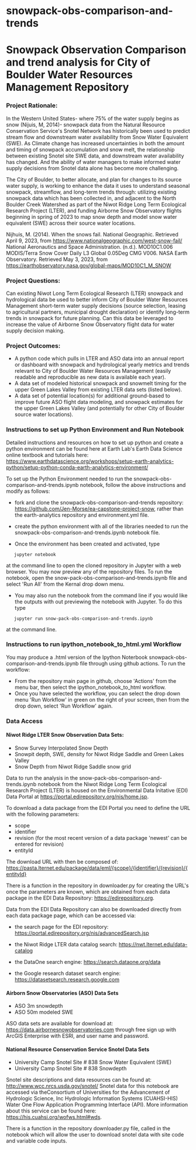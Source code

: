 # snowpack-obs-comparison-and-trends
# Snowpack Observation Comparison and trend analysis for City of Boulder Water Resources Management Repository


### Project Rationale:

In the Western United States- where 75% of the water supply begins as snow (Nijuis, M, 2014)- snowpack data from the Natural Resource Conservation Service's Snotel Network has historically been used to predict stream flow and downstream water availability from Snow Water Equivalent (SWE). As Climate change has increased uncertainties in both the amount and timing of snowpack accumulation and snow melt, the relationship between existing Snotel site SWE data, and downstream water availability has changed. And the ability of water managers to make informed water supply decisions from Snotel data alone has become more challenging.

The City of Boulder, to better allocate, and plan for changes to its source water supply, is working to enhance the data it uses to understand seasonal snowpack, streamflow, and long-term trends through:
utilizing existing snowpack data which has been collected in, and adjacent to the North Boulder Creek Watershed as part of the Niwot Ridge Long Term Ecological Research Project (LTER), and
funding Airborne Snow Observatory flights beginning in spring of 2023 to map snow depth and model snow water equivalent (SWE) across their source water locations. 

Nijhuis, M. (2014). When the snows fail. National Geographic. Retrieved April 9, 2023, from https://www.nationalgeographic.com/west-snow-fail/ National Aeronautics and Space Administration. (n.d.). MOD10C1.006 MODIS/Terra Snow Cover Daily L3 Global 0.05Deg CMG V006. NASA Earth Observatory. Retrieved May 3, 2023, from https://earthobservatory.nasa.gov/global-maps/MOD10C1_M_SNOW

### Project Questions: 

Can existing Niwot Long Term Ecological Research (LTER) snowpack and hydrological data be used to better inform City of Boulder Water Resources Management short-term water supply decisions (source selection, leasing to agricultural partners, municipal drought declaration) or identify long-term trends in snowpack for future planning. Can this data be leveraged to increase the value of Airborne Snow Observatory flight data for water supply decision making.

### Project Outcomes:

- A python code which pulls in LTER and ASO data into an annual report or dashboard with snowpack and hydrological yearly metrics and trends relevant to City of Boulder Water Resources Management (easily readable and reproducible as new data is available each year).
- A data set of modeled historical snowpack and snowmelt timing for the upper Green Lakes Valley from existing LTER data sets (listed below).
- A data set of potential location(s) for additional ground-based to improve future ASO flight data modeling, and snowpack estimates for the upper Green Lakes Valley (and potentially for other City of Boulder source water locations).

### Instructions to set up Python Environment and Run Notebook

Detailed instructions and resources on how to set up python and create a python environment can be found here at Earth Lab's Earth Data Science online textbook and tutorials here:  https://www.earthdatascience.org/workshops/setup-earth-analytics-python/setup-python-conda-earth-analytics-environment/

To set up the Python Environment needed to run the snowpack-obs-comparison-and-trends.ipynb notebook, follow the above instructions and modify as follows:

- fork and clone the snowpack-obs-comparison-and-trends repository: https://github.com/Jen-Morse/ea-capstone-project-snow, rather than the earth-analytics repository and environment.yml file.

- create the python environment with all of the libraries needed to run the snowpack-obs-comparison-and-trends.ipynb notebook file. 

- Once the environment has been created and activated, type
```
   jupyter notebook
```
at the command line to open the cloned repository in Jupyter with a web browser. You may now preview any of the repository files. To run the notebook, open the snow-pack-obs-comparison-and-trends.ipynb file and select 'Run All' from the Kernal drop down menu.

- You may also run the notebook from the command line if you would like the outputs with out previewing the notebook with Jupyter. To do this type
```
   jupyter run snow-pack-obs-comparison-and-trends.ipynb
```
at the command line.

### Instructions to run ipython_notebook_to_html.yml Workflow

You may produce a .html version of the Ipython Noterbook snowpack-obs-comparison-and-trends.ipynb file through using github actions. To run the workflow:
- From the repository main page in github, choose 'Actions' from the menu bar, then select the ipython_notebook_to_html workflow.
- Once you have selected the workflow, you can select the drop down menu 'Run Workflow' in green on the right of your screen, then from the drop down, select 'Run Workflow' again. 

### Data Access


#### Niwot Ridge LTER Snow Observation Data Sets:
- Snow Survey Interpolated Snow Depth
- Snowpit depth, SWE, density for Niwot Ridge Saddle and Green Lakes Valley
- Snow Depth from Niwot Ridge Saddle snow grid

Data to run the analysis in the snow-pack-obs-comparison-and-trends.ipynb notebook from the Niwot Ridge Long Term Ecological Research Project (LTER) is housed on the Environmental Data Initative (EDI) Data Portal at https://portal.edirepository.org/nis/home.jsp.

To download a data package from the EDI Portal you need to define the URL with the following parameters: 

- scope
- identifier
- revision (for the most recent version of a data package 'newest' can be entered for revision)
- entityId

The download URL with then be composed of:
https://pasta.lternet.edu/package/data/eml/{scope}/{identifier}/{revision}/{entityId} 

There is a function in the repository in downloader.py for creating the URL's once the parameters are known, which are obtained from each data package in the EDI Data Repository: https://edirepository.org.

Data from the EDI Data Repository can also be downloaded directly from each data package page, which can be accessed via:

- the search page for the EDI repository: https://portal.edirepository.org/nis/advancedSearch.jsp

- the Niwot Ridge LTER data catalog search: https://nwt.lternet.edu/data-catalog

- the DataOne search engine: https://search.dataone.org/data

- the Google research dataset search engine: https://datasetsearch.research.google.com

#### Airborn Snow Observatories (ASO) Data Sets
- ASO 3m snowdepth
- ASO 50m modeled SWE

ASO data sets are available for download at: https://data.airbornesnowobservatories.com
through free sign up with ArcGIS Enterprise with ESRI, and user name and password.

#### National Resource Conservation Service Snotel Data Sets
- University Camp Snotel Site # 838 Snow Water Equivalent (SWE)
- University Camp Snotel Site # 838 Snowdepth

Snotel site descriptions and data resources can be found at: http://www.wcc.nrcs.usda.gov/snotel/
Snotel data for this notebook are accessed via theConsortium of Universities for the Advancement of Hydrologic Science, Inc Hydrologic Information Systems (CUAHSI-HIS) Water One Flow Application Programming Interface (API). More information about this service can be found here: https://his.cuahsi.org/wofws.html#wds.

There is a function in the repository downloader.py file, called in the notebook which will allow the user to download snotel data with site code and variable code inputs.
